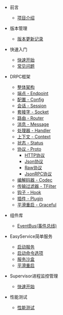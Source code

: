 * 前言

  * [项目介绍](README.md)

* 版本管理

  * [版本更新记录](changelog.md)

* 快速入门

  * [快速开始](overview.md)
  * [常见问题](questions.md)
    

* DRPC框架

  * [整体架构](drpc/diagram.md)
  * [端点 - Endpoint](drpc/endpoint.md)
  * [配置 - Config](drpc/config.md)
  * [会话 - Session](drpc/session.md)
  * [套接字 - Socket](drpc/socket.md)
  * [路由 - Router](drpc/router.md)
  * [消息 - Message](drpc/message.md)
  * [处理器 - Handler](drpc/handler.md)
  * [上下文 - Context](drpc/context.md)
  * [状态 - Status](drpc/status.md)
  * [协议 - Proto](drpc/proto.md)
    * [HTTP协议](drpc/proto_http.md)
    * [Json协议](drpc/proto_json.md)
    * [Raw协议](drpc/proto_raw.md)
    * [JsonRPC协议](drpc/proto_jsonrpc.md)
  * [编解码器 - Codec](drpc/codec.md)
  * [传输过滤器 - TFilter](drpc/tfilter.md)
  * [钩子 - Hook](drpc/hook.md)
  * [插件 - Plugin](drpc/plugin.md)
  * [平滑重启 - Graceful](drpc/graceful.md)

* 组件库
  * [EventBus(事件总线)](component/eventBus.md)
  
* EasyService简单服务
  * [启动服务](easyservice/start.md)
  * [启动命令选项](easyservice/option.md)
  * [服务沙盒](easyservice/sandbox.md)
  * [平滑重启](easyservice/graceful.md)
  
* Supervisor进程监控管理
  * [快速开始](supervisor/info.md)

* 性能测试

  * [性能测试](benchmark.md)


  